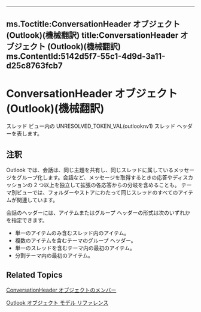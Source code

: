 

---
ms.Toctitle:ConversationHeader オブジェクト (Outlook)(機械翻訳)
title:ConversationHeader オブジェクト (Outlook)(機械翻訳)
ms.ContentId:5142d5f7-55c1-4d9d-3a11-d25c8763fcb7
---
# ConversationHeader オブジェクト (Outlook)(機械翻訳)




スレッド ビュー内の UNRESOLVED_TOKEN_VAL(outlooknv1) スレッド ヘッダーを表します。

## 注釈
Outlook では、会話は、同じ主題を共有し、同じスレッドに属しているメッセージをグループ化します。会話など、メッセージを取得するときの応答やディスカッションの 2 つ以上を独立して拡張の各応答からの分岐を含めることも。 テーマ別ビューでは、フォルダーやストアにわたって同じスレッドのすべてのアイテムが関連しています。



会話のヘッダーには、アイテムまたはグループ ヘッダーの形式は次のいずれかを指定できます。

- 単一のアイテムのみ含むスレッド内のアイテム。
- 複数のアイテムを含むテーマのグループ ヘッダー。
- 単一のスレッドを含むテーマ内の最初のアイテム。
- 分割テーマ内の最初のアイテム。








## Related Topics

[ConversationHeader オブジェクトのメンバー](c67a23e5-81aa-98dd-493f-f05d169d9fb8.md)

[Outlook オブジェクト モデル リファレンス](73221b13-d8d8-99b8-3394-b95dbbfd5ddc.md)




